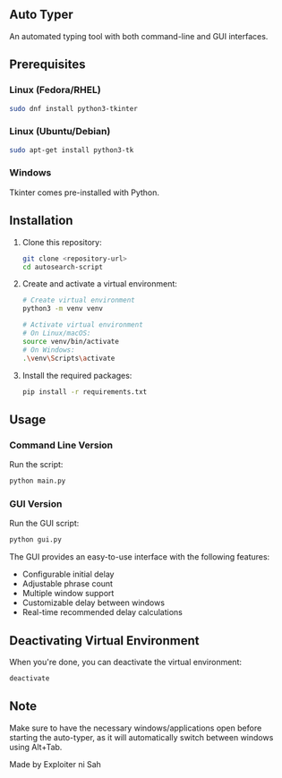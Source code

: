 ## Auto Typer

An automated typing tool with both command-line and GUI interfaces.

## Prerequisites

### Linux (Fedora/RHEL)
```bash
sudo dnf install python3-tkinter
```

### Linux (Ubuntu/Debian)
```bash
sudo apt-get install python3-tk
```

### Windows
Tkinter comes pre-installed with Python.

## Installation

1. Clone this repository:
   ```bash
   git clone <repository-url>
   cd autosearch-script
   ```

2. Create and activate a virtual environment:
   ```bash
   # Create virtual environment
   python3 -m venv venv

   # Activate virtual environment
   # On Linux/macOS:
   source venv/bin/activate
   # On Windows:
   .\venv\Scripts\activate
   ```

3. Install the required packages:
   ```bash
   pip install -r requirements.txt
   ```

## Usage

### Command Line Version

Run the script:
```bash
python main.py
```

### GUI Version

Run the GUI script:
```bash
python gui.py
```

The GUI provides an easy-to-use interface with the following features:
- Configurable initial delay
- Adjustable phrase count
- Multiple window support
- Customizable delay between windows
- Real-time recommended delay calculations

## Deactivating Virtual Environment

When you're done, you can deactivate the virtual environment:
```bash
deactivate
```

## Note

Make sure to have the necessary windows/applications open before starting the auto-typer, as it will automatically switch between windows using Alt+Tab.

Made by Exploiter ni Sah